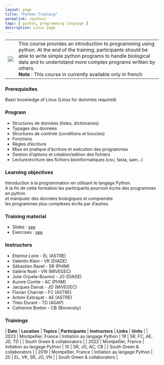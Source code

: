 ```yaml
---
layout: page
title: "Python Training"
permalink: /python/
tags: [ python, programming language ]
description: Linux page
---
```

<table class="table-contact">
<tr>
<td><img width="100%" class="img-responsive" src="{{ site.url }}/images/trainings-python.png" alt="" />
</td>
<td>
This course provides an introduction to programming using python. At the end of the training, participants should be able to write simple python programs to handle biological data and to undertstand more complex programs written by others.<br>
<strong>Note</strong> : This course in currently available only in french
</td>
</tr>
</table>

### Prerequisites
Basic knowledge of Linux (Linux for dummies required)

<div id="colonne1">
<h3>Program</h3>
	<ul>
		<li>Structures de données (listes, dictionaries)</li>
		<li>Typages des données</li>
		<li>Structures de controle (conditions et boucles)</li>
		<li>Fonctions</li>
		<li>Règles d’écriture</li>
		<li>Mise en pratique d'écriture et exécution des programmes</li>
		<li>Gestion d’options et création/edition des fichiers</li>
		<!--<li>Expressions regulieres</li>-->
		<li>Lecture/ecriture des fichiers bioinformatiques (csv, fasta, sam...)</li>
	</ul>
</div>

<div id="colonne2">
<h3>Learning objectives</h3>
Introduction à la programmation en utilisant le langage Python. <br/>
A la fin de cette formation les participants pourront écrire des programmes en python <br/> et manipuler des données biologiques et comprendre <br/>les programmes plus complexes écrits par d’autres.
</div>

<div id="colonne3">
<h3>Training material</h3>
	<ul>
		<li>Slides : <a target="_blank" href="https://docs.google.com/presentation/d/1goEoWH9GZbPCGtliYPQktF4z1Q_4Vtb9/edit?usp=sharing&ouid=108164982899430860848&rtpof=true&sd=true">see</a></li>
		<li>Exercises : <a target="_blank" href="{{ site.url }}python/pythonPractice">see</a></li>
	</ul>
</div>

<div id="nextInline" class="clearfix">
<h3>Instructors</h3>
	<ul>
	    <li>Etienne Loire - EL (ASTRE)</li>
	    <li>Valentin Klein - VK (DIADE)</li>
	    <li>Sébastien Ravel - SR  (PHIM)</li>
	    <li>Valérie Noël - VN (MIVEGEC)</li>
	    <li>Julie Orjuela-Bouniol - JO  (DIADE)</li>
	    <li>Aurore Comte - AC (PHIM)</li>
	    <li>Jacques Dainat - JD (MiVEGEC)</li>
	    <li>Florian Charriat  - FC (ASTRE)</li>
	    <li>Antoni  Exbrayat - AE (ASTRE)</li>
	    <li>Théo  Durant - TD (AGAP)</li>
	    <li>Catherine Breton - CB (Bioversity)</li>
	</ul>
</div>

### Trainings

| **Date** | **Location** | **Topics** | **Participants** | **Instructors** | **Links** | **Units** |
| 2023 | Montpellier, France | Initiation au langage Python  | 19 | SR, FC, AE, JD, TD | | South Green & collaborators |
| 2022 | Montpellier, France | Initiation au langage Python  | 10 | SR, JO, AC, CB | | South Green & collaborators |
| 2019 | Montpellier, France | Initiation au langage Python  | 20 | EL, VK, SR, JO, VN | | South Green & collaborators |


